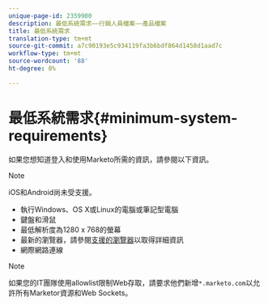 ```yaml
---
unique-page-id: 2359900
description: 最低系統需求——行銷人員檔案——產品檔案
title: 最低系統需求
translation-type: tm+mt
source-git-commit: a7c90193e5c934119fa3b6bdf864d1458d1aad7c
workflow-type: tm+mt
source-wordcount: '88'
ht-degree: 0%

---
```



# 最低系統需求{#minimum-system-requirements}

如果您想知道登入和使用Marketo所需的資訊，請參閱以下資訊。

>[!NOTE]
>
>iOS和Android尚未受支援。

* 執行Windows、OS X或Linux的電腦或筆記型電腦
* 鍵盤和滑鼠
* 最低解析度為1280 x 768的螢幕
* 最新的瀏覽器，請參閱[支援的瀏覽器](/help/marketo/product-docs/administration/setup-administration/supported-browsers.md)以取得詳細資訊
* 網際網路連線

>[!NOTE]
>
>如果您的IT團隊使用allowlist限制Web存取，請要求他們新增`*.marketo.com`以允許所有Marketor資源和Web Sockets。

